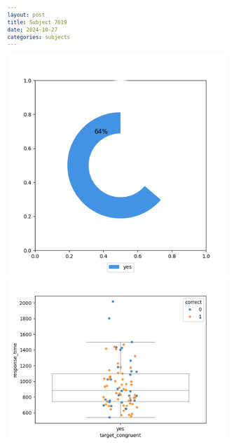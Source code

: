 ```yaml
---
layout: post
title: Subject 7019
date: 2024-10-27
categories: subjects
---
```


![](data/7019/run-24/7019_accuracy_target_congruence.png)
![](data/7019/run-24/7019_rt_congruence.png)
